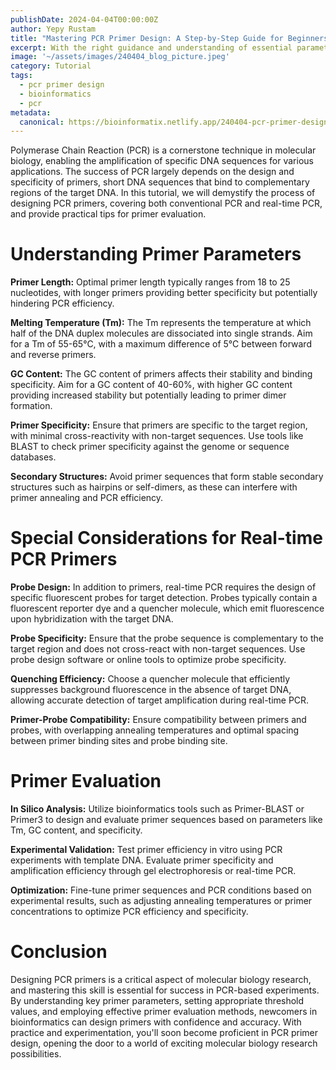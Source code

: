 ```yaml
---
publishDate: 2024-04-04T00:00:00Z
author: Yepy Rustam
title: "Mastering PCR Primer Design: A Step-by-Step Guide for Beginners"
excerpt: With the right guidance and understanding of essential parameters, anyone can master the art of designing primers for both conventional and real-time PCR. In this tutorial, we provide a comprehensive step-by-step guide, covering key parameters to consider, threshold values for each parameter, and methods to evaluate primer efficiency.  
image: '~/assets/images/240404_blog_picture.jpeg'
category: Tutorial
tags:
  - pcr primer design
  - bioinformatics
  - pcr
metadata:
  canonical: https://bioinformatix.netlify.app/240404-pcr-primer-design
---
```


Polymerase Chain Reaction (PCR) is a cornerstone technique in molecular biology, enabling the amplification of specific DNA sequences for various applications. The success of PCR largely depends on the design and specificity of primers, short DNA sequences that bind to complementary regions of the target DNA. In this tutorial, we will demystify the process of designing PCR primers, covering both conventional PCR and real-time PCR, and provide practical tips for primer evaluation.

# Understanding Primer Parameters

**Primer Length:** Optimal primer length typically ranges from 18 to 25 nucleotides, with longer primers providing better specificity but potentially hindering PCR efficiency.

**Melting Temperature (Tm):** The Tm represents the temperature at which half of the DNA duplex molecules are dissociated into single strands. Aim for a Tm of 55-65°C, with a maximum difference of 5°C between forward and reverse primers.

**GC Content:** The GC content of primers affects their stability and binding specificity. Aim for a GC content of 40-60%, with higher GC content providing increased stability but potentially leading to primer dimer formation.

**Primer Specificity:** Ensure that primers are specific to the target region, with minimal cross-reactivity with non-target sequences. Use tools like BLAST to check primer specificity against the genome or sequence databases.

**Secondary Structures:** Avoid primer sequences that form stable secondary structures such as hairpins or self-dimers, as these can interfere with primer annealing and PCR efficiency.

# Special Considerations for Real-time PCR Primers

**Probe Design:** In addition to primers, real-time PCR requires the design of specific fluorescent probes for target detection. Probes typically contain a fluorescent reporter dye and a quencher molecule, which emit fluorescence upon hybridization with the target DNA.

**Probe Specificity:** Ensure that the probe sequence is complementary to the target region and does not cross-react with non-target sequences. Use probe design software or online tools to optimize probe specificity.

**Quenching Efficiency:** Choose a quencher molecule that efficiently suppresses background fluorescence in the absence of target DNA, allowing accurate detection of target amplification during real-time PCR.

**Primer-Probe Compatibility:** Ensure compatibility between primers and probes, with overlapping annealing temperatures and optimal spacing between primer binding sites and probe binding site.

# Primer Evaluation

**In Silico Analysis:** Utilize bioinformatics tools such as Primer-BLAST or Primer3 to design and evaluate primer sequences based on parameters like Tm, GC content, and specificity.

**Experimental Validation:** Test primer efficiency in vitro using PCR experiments with template DNA. Evaluate primer specificity and amplification efficiency through gel electrophoresis or real-time PCR.

**Optimization:** Fine-tune primer sequences and PCR conditions based on experimental results, such as adjusting annealing temperatures or primer concentrations to optimize PCR efficiency and specificity.

# Conclusion

Designing PCR primers is a critical aspect of molecular biology research, and mastering this skill is essential for success in PCR-based experiments. By understanding key primer parameters, setting appropriate threshold values, and employing effective primer evaluation methods, newcomers in bioinformatics can design primers with confidence and accuracy. With practice and experimentation, you'll soon become proficient in PCR primer design, opening the door to a world of exciting molecular biology research possibilities.

